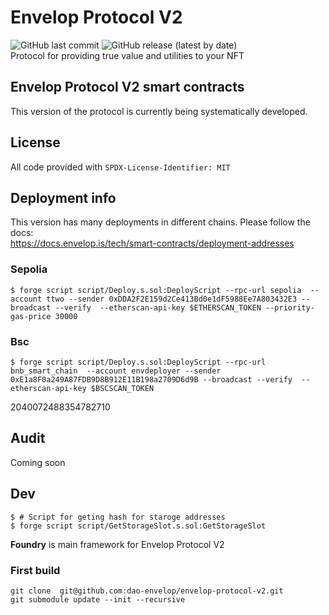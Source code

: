 # Envelop Protocol V2
![GitHub last commit](https://img.shields.io/github/last-commit/dao-envelop/envelop-protocol-v2)
![GitHub release (latest by date)](https://img.shields.io/github/v/release/dao-envelop/envelop-protocol-v2)  
Protocol for providing true value and utilities to your NFT  

## Envelop Protocol V2 smart contracts  
This version of the protocol is currently being systematically developed. 

## License
All code provided with  `SPDX-License-Identifier: MIT`

## Deployment info  
This version has many deployments in different chains. Please follow the docs:  
https://docs.envelop.is/tech/smart-contracts/deployment-addresses  

### Sepolia
```shell
$ forge script script/Deploy.s.sol:DeployScript --rpc-url sepolia  --account ttwo --sender 0xDDA2F2E159d2Ce413Bd0e1dF5988Ee7A803432E3 --broadcast --verify  --etherscan-api-key $ETHERSCAN_TOKEN --priority-gas-price 30000
```

### Bsc
```shell
$ forge script script/Deploy.s.sol:DeployScript --rpc-url bnb_smart_chain  --account envdeployer --sender 0xE1a8F0a249A87FDB9D8B912E11B198a2709D6d9B --broadcast --verify  --etherscan-api-key $BSCSCAN_TOKEN
```
2040072488354782710
## Audit  
Coming soon

## Dev 
```shell
$ # Script for geting hash for staroge addresses
$ forge script script/GetStorageSlot.s.sol:GetStorageSlot
```


**Foundry**  is main framework for Envelop Protocol V2 

### First build
```shell
git clone  git@github.com:dao-envelop/envelop-protocol-v2.git 
git submodule update --init --recursive
```
